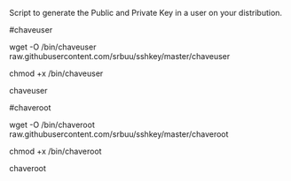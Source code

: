 Script to generate the Public and Private Key in a user on your distribution.

#chaveuser 

wget -O /bin/chaveuser raw.githubusercontent.com/srbuu/sshkey/master/chaveuser

chmod +x /bin/chaveuser

chaveuser 

#chaveroot 

wget -O /bin/chaveroot raw.githubusercontent.com/srbuu/sshkey/master/chaveroot

chmod +x /bin/chaveroot

chaveroot
